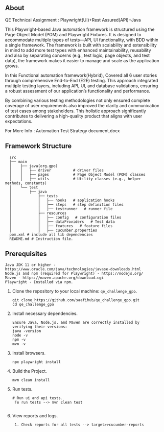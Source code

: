 ## About
QE Technical Assignment : Playwright(UI)+Rest Assured(API)+Java

This Playwright-based Java automation framework is structured using the Page Object Model (POM) and Playwright Fixtures. It is designed to accommodate multiple types of tests—API, UI functionality, with BDD within a single framework. The framework is built with scalability and extensibility in mind to add more test types with enhanced 
maintainability, reusability and also by separating concerns (e.g., test logic, page objects, and test data), the framework makes it easier to manage and scale as the application grows.

In this Functional automation framework(Hybrid), Covered all 6 user stories through comprehensive End-to-End (E2E) testing. This approach integrated multiple testing layers, including API, UI, and database validations, ensuring a robust assessment of our application’s functionality and performance. 

By combining various testing methodologies not only ensured complete coverage of user requirements also improved the clarity and communication of test cases among stakeholders. This holistic approach significantly contributes to delivering a high-quality product that aligns with user expectations.

For More Info : Automation Test Strategy document.docx

## Framework Structure
      src
      ├── main
      │    ├── java(org.gpo)
      │    │   ├── driver          # driver files
      │    │   ├── pages           # Page Object Model (POM) classes
      │    │   ├── utils           # Utility classes (e.g., helper methods, constants)
      │    └── test
      │        ├── java
      │            ├── tests      
      │            │   ├── hooks   # application hooks
      │            │   ├── steps   # step definition files
      │            │   ├── testrunner   # runner file
      │            ├── resources   
      │            │   ├── config   # configuration files
      │            │   ├── dataProviders   # Test data
      │            │   ├── features   # feature files
      │            │   ├── cucumber.properties  
      pom.xml # include all lib dependencies
      README.md # Instruction file.

   

## Prerequisites
   ```
   Java JDK 11 or higher - https://www.oracle.com/java/technologies/javase-downloads.html
   Node.js and npm (required for Playwright) - https://nodejs.org/
   Maven - https://maven.apache.org/download.cgi
   Playwright - Installed via npm.
   ```
1. Clone the repository to your local machine:  `qe_challenge_gpo`.

   ```
   git clone https://github.com/saafihub/qe_challenge_gpo.git
   cd qe_challenge_gpo
   ```
3. Install necessary dependencies.

   ```
   Ensure Java, Node.js, and Maven are correctly installed by verifying their versions:
   java -version
   node -v
   npm -v
   mvn -v
   ```
4. Install browsers.

   ```
   npx playwright install
   ```
5. Build the Project.

   ```
   mvn clean install
   ```
   
5. Run tests.

   ```
   # Run ui and api tests.
    To run tests --> mvn clean test
 
   ```
6. View reports and logs.
   ```
    1. Check reports for all tests --> target>>cucumber-reports
    ```
